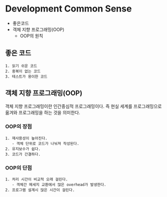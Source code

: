 # Development Common Sense

- 좋은코드 
- 객체 지향 프로그래밍(OOP)
  - OOP의 원칙

## 좋은 코드
~~~
1. 읽기 쉬운 코드
2. 중복이 없는 코드
3. 테스트가 용이한 코드
~~~

## 객체 지향 프로그래밍(OOP)

객체 지향 프로그래밍이란 인간중심적 프로그래밍이다. 즉 현실 세계를 프로그래밍으로 옮겨와 프로그래밍을 하는 것을 의미한다.

### OOP의 장점
~~~
1. 재사용성이 높아진다.
   - 객체 단위로 코드가 나눠져 작성된다.
2. 유지보수가 쉽다.
3. 코드가 간결하다.
~~~

### OOP의 단점
~~~
1. 처리 시간이 비교적 오래 걸린다.
   - 객체간 메세지 교환에서 많은 overhead가 발생한다.
2. 프로그램 설계시 많은 시간이 걸린다.
~~~
